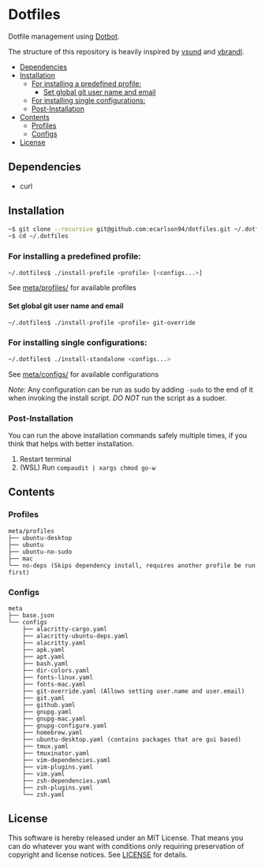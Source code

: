 # Dotfiles
Dotfile management using [Dotbot](https://github.com/anishathalye/dotbot).

The structure of this repository is heavily inspired by [vsund](https://github.com/vsund/dotfiles) and [vbrandl](https://github.com/vbrandl/dotfiles).

<!-- TOC GFM -->

- [Dependencies](#dependencies)
- [Installation](#installation)
    - [For installing a predefined profile:](#for-installing-a-predefined-profile)
        - [Set global git user name and email](#set-global-git-user-name-and-email)
    - [For installing single configurations:](#for-installing-single-configurations)
    - [Post-Installation](#post-installation)
- [Contents](#contents)
    - [Profiles](#profiles)
    - [Configs](#configs)
- [License](#license)

<!-- /TOC -->

## Dependencies
- curl

## Installation

```bash
~$ git clone --recursive git@github.com:ecarlson94/dotfiles.git ~/.dotfiles
~$ cd ~/.dotfiles
```

### For installing a predefined profile:

```bash
~/.dotfiles$ ./install-profile <profile> [<configs...>]
```
See [meta/profiles/](./meta/profiles) for available profiles


#### Set global git user name and email

```bash
~/.dotfiles$ ./install-profile <profile> git-override
```

### For installing single configurations:

```bash
~/.dotfiles$ ./install-standalone <configs...>
```
See [meta/configs/](./meta/configs) for available configurations

_*Note:*_ Any configuration can be run as sudo by adding `-sudo` to the end of it when invoking the install script.
*DO NOT* run the script as a sudoer.

### Post-Installation
You can run the above installation commands safely multiple times, if you think that helps with better installation.

1. Restart terminal
1. (WSL) Run `compaudit | xargs chmod go-w`

## Contents

### Profiles
```
meta/profiles
├── ubuntu-desktop
├── ubuntu
├── ubuntu-no-sudo
├── mac
└── no-deps (Skips dependency install, requires another profile be run first)
```

### Configs
```
meta
├── base.json
└── configs
    ├── alacritty-cargo.yaml
    ├── alacritty-ubuntu-deps.yaml
    ├── alacritty.yaml
    ├── apk.yaml
    ├── apt.yaml
    ├── bash.yaml
    ├── dir-colors.yaml
    ├── fonts-linux.yaml
    ├── fonts-mac.yaml
    ├── git-override.yaml (Allows setting user.name and user.email)
    ├── git.yaml
    ├── github.yaml
    ├── gnupg.yaml
    ├── gnupg-mac.yaml
    ├── gnupg-configure.yaml
    ├── homebrew.yaml
    ├── ubuntu-desktop.yaml (contains packages that are gui based)
    ├── tmux.yaml
    ├── tmuxinator.yaml
    ├── vim-dependencies.yaml
    ├── vim-plugins.yaml
    ├── vim.yaml
    ├── zsh-dependencies.yaml
    ├── zsh-plugins.yaml
    └── zsh.yaml
```

## License
This software is hereby released under an MIT License. That means you can do whatever you want with conditions only requiring preservation of copyright and license notices.
See [LICENSE](./LICENSE) for details.
